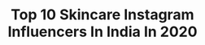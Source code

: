---
title: Top 10 Skincare Instagram Influencers In India In 2020
description: >-
  Find top skincare Instagram influencers in India in 2020. Most popular hashtags: #selflove #instadaily #quarantinelife #staysafe.
platform: Instagram
profiles:
  - username: "bhupinder_19"
    fullname: >-
      🌈Bhupinder Kaur🦄
    location: "India"
    followers: 6488
    engagement: 2384
    commentsToLikes: 0.089619
    id: ckaov56z033sp0i78y2hqb5vd
    verified: false
    hashtags: "#pinkmakeuplooks, #instadailypost, #quarantinelife, #stylingvideo"
  - username: "madstyle___"
    fullname: >-
      Madi Lawrence
    location: "India"
    followers: 3925
    engagement: 1993
    commentsToLikes: 0.161217
    id: ckaozrw8gn4sg0i78l9n39om2
    verified: false
    hashtags: "#ltkunder100, #stayhomewithltk, #lovelulus, #ltkbeauty"
  - username: "miaaa._7"
    fullname: >-
      MIA 💸 | INFLUENCER |
    location: "India"
    followers: 33460
    engagement: 615
    commentsToLikes: 0.087910
    id: ck139g0rtl47j0i1920nffc53
    verified: false
    hashtags: "#indiaportraits, #content, #fashiongram, #myversion"
  - username: "namrata_sarda_rathi"
    fullname: >-
      CA Namrata Sarda Rathi
    location: "India"
    followers: 3400
    engagement: 2050
    commentsToLikes: 0.159366
    id: ck9we4uhziljx0j78cxwe7nb9
    verified: false
    hashtags: "#loveforblack, #rockingtuesdayy, #life, #heygirlhezz"
  - username: "meetbaggaa"
    fullname: >-
      Meet Bagga | Skincare&Fashion
    location: "India"
    followers: 3246
    engagement: 1224
    commentsToLikes: 0.121374
    id: ckaosqdkzsmgp0i78pk14kyy4
    verified: false
    hashtags: "#grainyfilter"
  - username: "rimjhimn"
    fullname: >-
      Rimjhim Nautiyal🌸
    location: "India"
    followers: 7443
    engagement: 1106
    commentsToLikes: 0.082991
    id: ck6uevg2qtazh0j710d8zq5ej
    verified: false
    hashtags: "#777luckyfish, #ootdfashion, #betterwithher, #ootdideas"
  - username: "_evitize"
    fullname: >-
      Evita Peris
    location: "India"
    followers: 2296
    engagement: 1521
    commentsToLikes: 0.115582
    id: ck8t994qvn9u30j78e1zs1qt5
    verified: false
    hashtags: "#way2lil, #under, #artofvisuals, #peachqueensblog"
  - username: "saba_ka_jahaan"
    fullname: >-
      SABA IBRAHIM (صباء)
    location: "India"
    followers: 154360
    engagement: 992
    commentsToLikes: 0.019198
    id: ck9wgfocut7mb0j78fusfrb63
    verified: true
    hashtags: "#photooftheday, #inshaallah, #jummahkareem, #skincareblogger"
  - username: "madhumita_bhowmik"
    fullname: >-
      🌼🌸Madhumita🌸🌼 INFLUENCER
    location: "India"
    followers: 10826
    engagement: 703
    commentsToLikes: 0.051043
    id: ck9wf103amsqi0j78engpszec
    verified: false
    hashtags: "#sunset, #makeupfriek, #sunsetlover, #memories"
  - username: "corallistablog"
    fullname: >-
      Ankita Chaturvedi
    location: "India"
    followers: 263509
    engagement: 252
    commentsToLikes: 0.022547
    id: ck6ugz0hb60kf0j71kxs5536p
    verified: true
    hashtags: "#49, #eidmakeup, #marcjacobsbeauty, #eyemakeup"
---